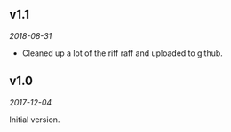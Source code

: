 <!-- -*- mode: markdown; fill-column: 8192 -*- -->

## v1.1

*2018-08-31*

* Cleaned up a lot of the riff raff and uploaded to github.

## v1.0

*2017-12-04*

Initial version.
